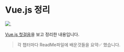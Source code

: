 # Vue.js 정리

![](http://image.yes24.com/goods/59496765/800x0).  

[Vue.js 첫걸음](https://book.naver.com/bookdb/book_detail.nhn?bid=13465533)을 보고 정리한 내용입니다.

> 각 챕터마다 ReadMe파일에 배운것들을 요약✅ 했습니다. 
